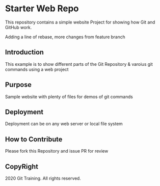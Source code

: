 # Starter Web Repo

This repository contains a simple website Project for showing how Git and GitHub work.

Adding a line of rebase, more changes from feature branch

## Introduction

This example is to show different parts of the Git Repository & varoius git commands using a web project

## Purpose

Sample website with plenty of files for demos of git commands

## Deployment

Deployment can be on any web server or local file system

## How to Contribute

Please fork this Repository and issue PR for review

## CopyRight

2020 Git Training. All rights reserved.